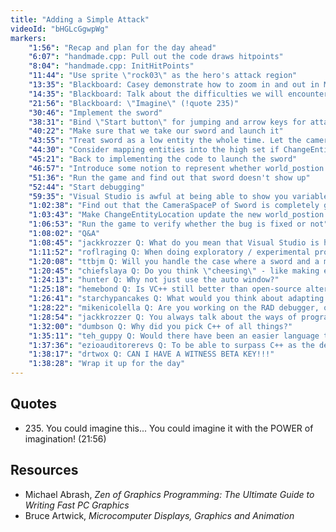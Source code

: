 ```yaml
---
title: "Adding a Simple Attack"
videoId: "bHGLcGgwpWg"
markers:
    "1:56": "Recap and plan for the day ahead"
    "6:07": "handmade.cpp: Pull out the code draws hitpoints"
    "8:04": "handmade.cpp: InitHitPoints"
    "11:44": "Use sprite \"rock03\" as the hero's attack region"
    "13:35": "Blackboard: Casey demonstrate how to zoom in and out in Mischief and decide to save the handwritten into the handmade hero directory"
    "14:35": "Blackboard: Talk about the difficulties we will encounter if we treat sword as an entity"
    "21:56": "Blackboard: \"Imagine\" (!quote 235)"
    "30:46": "Implement the sword"
    "38:31": "Bind \"Start button\" for jumping and arrow keys for attacks in different directions"
    "40:22": "Make sure that we take our sword and launch it"
    "43:55": "Treat sword as a low entity the whole time. Let the camera system force it into high"
    "44:30": "Consider mapping entities into the high set if ChangeEntityLocation moves it into camera bounds"
    "45:21": "Back to implementing the code to launch the sword"
    "46:57": "Introduce some notion to represent whether world_postion is valid or not"
    "51:36": "Run the game and find out that sword doesn't show up"
    "52:44": "Start debugging"
    "59:35": "Visual Studio is awful at being able to show you variables when they exit the scope"
    "1:02:38": "Find out that the CameraSpaceP of Sword is completely garbage"
    "1:03:43": "Make ChangeEntityLocation update the new world_postion properly"
    "1:06:53": "Run the game to verify whether the bug is fixed or not"
    "1:08:02": "Q&A"
    "1:08:45": "jackkrozzer Q: What do you mean that Visual Studio is horrible at showing variables, and how are you programming in Emacs and running it in Visual Studio?"
    "1:11:52": "roflraging Q: When doing exploratory / experimental programming, I find it difficult to decide between seeing things through or switching to a different approach. There have been many times where I start off on a path and things are going great, but eventually I stall due to some unforeseen problem. Often, I spend a crazy amount of time thinking about how to solve / get around the problem, even in simple ways. Analysis paralysis if you will. Any suggestions? Literally, just keep on writing code, no matter how dumb it is?"
    "1:20:08": "ttbjm Q: Will you handle the case where a sword and a monstar would hit each other but are moving toward each other so fast that they pass through each other without colliding in a single frame?"
    "1:20:45": "chiefslaya Q: Do you think \"cheesing\" - like making enemies invincible for 10 frames after being hit - is a game design sin, or just something you'd rather avoid?"
    "1:24:13": "hunter Q: Why not just use the auto window?"
    "1:25:18": "hemebond Q: Is VC++ still better than open-source alternatives?"
    "1:26:41": "starchypancakes Q: What would you think about adapting the art style to be easier to implement, either at all or this early on. The trite example being for the sword collision you mentioned early on, what if you were to do something like: okay, the sword is going to teleport along the path instantly in one frame and some red line a bit like anime that would be persistent through a couple frames. Basically potentially fundamentally changing the art style with the purpose of getting things to run better. Are there any examples of something like this occurring that you might have heard of?"
    "1:28:22": "mikenicolella Q: Are you working on the RAD debugger, or will you try using it for HMH before the debugger is released?"
    "1:28:54": "jackkrozzer Q: You always talk about the ways of programming when you started or when programming was at its prime. How can I, an 18 year old, know what it's like or get the knowledge you have about programming? Are there any books or languages or SOMETHING I can do to learn the old ways of programming? [see Resources]"
    "1:32:00": "dumbson Q: Why did you pick C++ of all things?"
    "1:35:11": "teh_guppy Q: Would there have been an easier language to program the game in?"
    "1:37:36": "ezioauditorerevs Q: To be able to surpass C++ as the defacto language to code games in, what would you have to do as a language that would make you better than C++?"
    "1:38:17": "drtwox Q: CAN I HAVE A WITNESS BETA KEY!!!"
    "1:38:28": "Wrap it up for the day"
---
```


## Quotes

* 235\. You could imagine this... You could imagine it with the POWER of imagination! (21:56)

## Resources

* Michael Abrash, *Zen of Graphics Programming: The Ultimate Guide to Writing Fast PC Graphics*
* Bruce Artwick, *Microcomputer Displays, Graphics and Animation*
